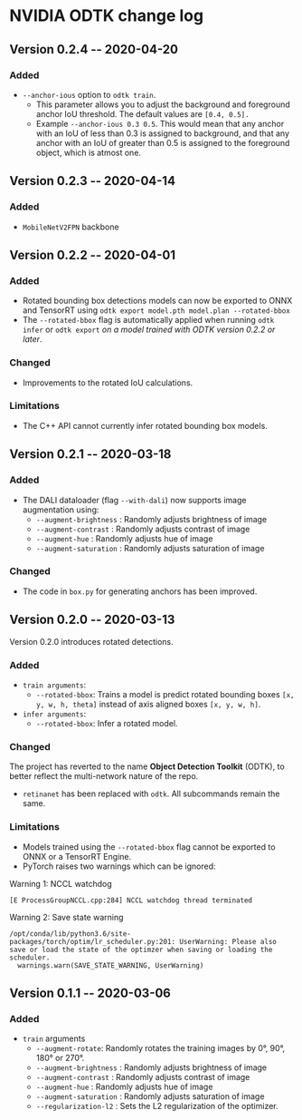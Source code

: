 # NVIDIA ODTK change log

## Version 0.2.4 -- 2020-04-20

### Added
* `--anchor-ious` option to `odtk train`.
  * This parameter allows you to adjust the background and foreground anchor IoU threshold. The default values are `[0.4, 0.5].` 
  * Example `--anchor-ious 0.3 0.5`. This would mean that any anchor with an IoU of less than 0.3 is assigned to background, 
  and that any anchor with an IoU of greater than 0.5 is assigned to the foreground object, which is atmost one.

## Version 0.2.3 -- 2020-04-14

### Added
* `MobileNetV2FPN` backbone

## Version 0.2.2 -- 2020-04-01

### Added
* Rotated bounding box detections models can now be exported to ONNX and TensorRT using `odtk export model.pth model.plan --rotated-bbox`
* The `--rotated-bbox` flag is automatically applied when running `odtk infer` or `odtk export` _on a model trained with ODTK version 0.2.2 or later_. 

### Changed

* Improvements to the rotated IoU calculations.

### Limitations

* The C++ API cannot currently infer rotated bounding box models.

## Version 0.2.1 -- 2020-03-18

### Added
* The DALI dataloader (flag `--with-dali`) now supports image augmentation using:
   * `--augment-brightness` : Randomly adjusts brightness of image
   * `--augment-contrast` : Randomly adjusts contrast of image
   * `--augment-hue` : Randomly adjusts hue of image
   * `--augment-saturation` : Randomly adjusts saturation of image

### Changed
* The code in `box.py` for generating anchors has been improved.

## Version 0.2.0 -- 2020-03-13

Version 0.2.0 introduces rotated detections.

### Added
* `train arguments`:
  * `--rotated-bbox`: Trains a model is predict rotated bounding boxes `[x, y, w, h, theta]` instead of axis aligned boxes `[x, y, w, h]`.
* `infer arguments`:
  * `--rotated-bbox`: Infer a rotated model.

### Changed
The project has reverted to the name **Object Detection Toolkit** (ODTK), to better reflect the multi-network nature of the repo.
* `retinanet` has been replaced with `odtk`. All subcommands remain the same. 

### Limitations
* Models trained using the `--rotated-bbox` flag cannot be exported to ONNX or a TensorRT Engine.
* PyTorch raises two warnings which can be ignored:

Warning 1: NCCL watchdog
```
[E ProcessGroupNCCL.cpp:284] NCCL watchdog thread terminated
```

Warning 2: Save state warning
```
/opt/conda/lib/python3.6/site-packages/torch/optim/lr_scheduler.py:201: UserWarning: Please also save or load the state of the optimzer when saving or loading the scheduler.
  warnings.warn(SAVE_STATE_WARNING, UserWarning)
```

## Version 0.1.1 -- 2020-03-06

### Added
 * `train` arguments
   * `--augment-rotate`: Randomly rotates the training images by 0&deg;, 90&deg;, 180&deg; or 270&deg;.
   * `--augment-brightness` : Randomly adjusts brightness of image
   * `--augment-contrast` : Randomly adjusts contrast of image
   * `--augment-hue` : Randomly adjusts hue of image
   * `--augment-saturation` : Randomly adjusts saturation of image
   * `--regularization-l2` : Sets the L2 regularization of the optimizer.
